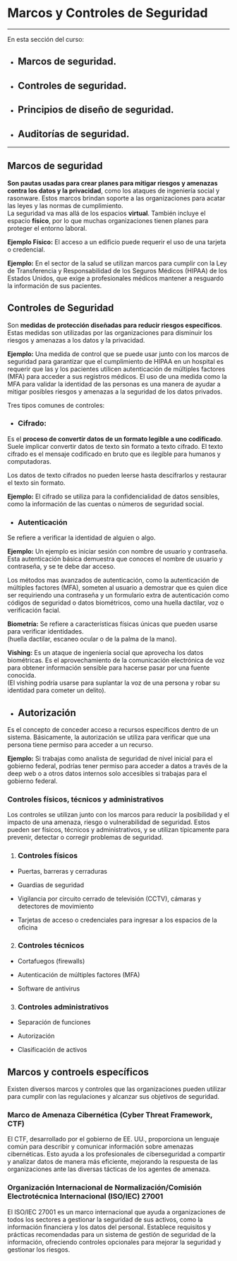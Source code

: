 # Marcos y Controles de Seguridad
---

En esta sección del curso:

- ## Marcos de seguridad.

- ## Controles de seguridad.

- ## Principios de diseño de seguridad.

- ## Auditorías de seguridad.

---

## Marcos de seguridad
**Son pautas usadas para crear planes para mitigar riesgos y amenazas contra los datos y la privacidad**, como los ataques de ingeniería social y rasonware. 
Estos marcos brindan soporte a las organizaciones para acatar las leyes y las normas de cumplimiento.   
La seguridad va mas allá de los espacios **virtual**. También incluye el espacio **físico**, por lo que muchas organizaciones tienen planes para proteger el entorno laboral. 

**Ejemplo Físico:** El acceso a un edificio puede requerir el uso de una tarjeta o credencial.

**Ejemplo:** En el sector de la salud se utilizan marcos para cumplir con la Ley de Transferencia y Responsabilidad de los Seguros Médicos (HIPAA) de los Estados Unidos, que exige a profesionales médicos mantener a resguardo la información de sus pacientes.




## Controles de Seguridad
Son **medidas de protección diseñadas para reducir riesgos específicos**. Estas medidas son utilizadas por las organizaciones para disminuir los riesgos y amenazas a los datos y la privacidad.

**Ejemplo:** Una medida de control que se puede usar junto con los marcos de seguridad para garantizar que el cumplimiento de HIPAA en un hospital es requerir que las y los pacientes utilicen autenticación de múltiples factores (MFA) para acceder a sus registros médicos. El uso de una medida como la MFA para validar la identidad de las personas es una manera de ayudar a mitigar posibles riesgos y amenazas a la seguridad de los datos privados.

Tres tipos comunes de controles:

- ### Cifrado: 
Es el **proceso de convertir datos de un formato legible a uno codificado**. Suele implicar convertir datos de texto sin formato a texto cifrado. El texto cifrado es el mensaje codificado en bruto que es ilegible para humanos y computadoras.

Los datos de texto cifrados no pueden leerse hasta descifrarlos y restaurar el texto sin formato.

**Ejemplo:** El cifrado se utiliza para la confidencialidad de datos sensibles, como la información de las cuentas o números de seguridad social.


- ### Autenticación 
Se refiere a verificar la identidad de alguien o algo.

**Ejemplo:** Un ejemplo es iniciar sesión con nombre de usuario y contraseña. Esta autenticación básica demuestra que conoces el nombre de usuario y contraseña, y se te debe dar acceso.

Los métodos mas avanzados de autenticación, como la autenticación de múltiples factores (MFA), someten al usuario a demostrar que es quien dice ser requiriendo una contraseña y un formulario extra de autenticación como códigos de seguridad o datos biométricos, como una huella dactilar, voz o verificación facial.

**Biometría:** Se refiere a características físicas únicas que pueden usarse para verificar identidades.  
(huella dactilar, escaneo ocular o de la palma de la mano).

**Vishing:** Es un ataque de ingeniería social que aprovecha los datos biométricas. Es el aprovechamiento de la comunicación electrónica de voz para obtener información sensible para hacerse pasar por una fuente conocida.  
(El vishing podría usarse para suplantar la voz de una persona y robar su identidad para cometer un delito).


- ## Autorización
Es el concepto de conceder acceso a recursos específicos dentro de un sistema. Básicamente, la autorización se utiliza para verificar que una persona tiene permiso para acceder a un recurso.

**Ejemplo:** Si trabajas como analista de seguridad de nivel inicial para el gobierno federal, podrías tener permiso para acceder a datos a través de la deep web o a otros datos internos solo accesibles si trabajas para el gobierno federal.

### Controles físicos, técnicos y administrativos 

Los controles se utilizan junto con los marcos para reducir la posibilidad y el impacto de una amenaza, riesgo o vulnerabilidad de seguridad. Estos pueden ser físicos, técnicos y administrativos, y se utilizan típicamente para prevenir, detectar o corregir problemas de seguridad.

1. ### Controles físicos

- Puertas, barreras y cerraduras

- Guardias de seguridad

- Vigilancia por circuito cerrado de televisión (CCTV), cámaras y detectores de movimiento

- Tarjetas de acceso o credenciales para ingresar a los espacios de la oficina

2. ### Controles técnicos

- Cortafuegos (firewalls)

- Autenticación de múltiples factores (MFA)

- Software de antivirus

3. ### Controles administrativos

- Separación de funciones

- Autorización

- Clasificación de activos


 


## Marcos y controels específicos
Existen diversos marcos y controles que las organizaciones pueden utilizar para cumplir con las regulaciones y alcanzar sus objetivos de seguridad.

### Marco de Amenaza Cibernética (Cyber Threat Framework, CTF)

El CTF, desarrollado por el gobierno de EE. UU., proporciona un lenguaje común para describir y comunicar información sobre amenazas cibernéticas. Esto ayuda a los profesionales de ciberseguridad a compartir y analizar datos de manera más eficiente, mejorando la respuesta de las organizaciones ante las diversas tácticas de los agentes de amenaza.


### Organización Internacional de Normalización/Comisión Electrotécnica Internacional (ISO/IEC) 27001

El ISO/IEC 27001 es un marco internacional que ayuda a organizaciones de todos los sectores a gestionar la seguridad de sus activos, como la información financiera y los datos del personal. Establece requisitos y prácticas recomendadas para un sistema de gestión de seguridad de la información, ofreciendo controles opcionales para mejorar la seguridad y gestionar los riesgos.


